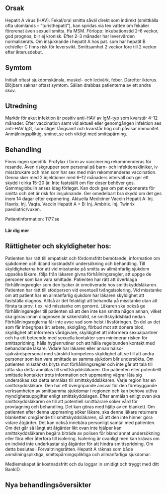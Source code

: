 ## Orsak

Hepatit A virus (HAV). Fekal/oral smitta såväl direkt som indirekt (smittkälla ofta utomlands – ”turisthepatit”), kan spridas via tex vatten om fekalier förorenat även sexuell smitta, ffa MSM.
Förlopp:
Inkubationstid 2–6 veckor, god prognos, blir ej kronisk. Efter 2–3 månader har levervärden normaliserats. Om insjuknande i hepatit A hos pat. som har hepatit B och/eller C finns risk för leversvikt. Smittsamhet 2 veckor före till 2 veckor efter ikterusdebut.

## Symtom

Initialt oftast sjukdomskänsla, muskel- och ledvärk, feber. Därefter ikterus. Blöjbarn saknar oftast symtom. Sällan drabbas patienterna av ett andra skov.

## Utredning

Markör för akut infektion är positiv anti-HAV av IgM-typ som kvarstår 4–12 månader. Efter vaccination samt vid aktuell eller genomgången infektion ses anti-HAV IgG, som stiger långsamt och kvarstår hög och påvisar immunitet. Anmälningspliktig. sminet.se och viktigt med smittspårning.

## Behandling

Finns ingen specifik. Profylax i form av vaccinering rekommenderas för resande. Även riskgrupper som personal på barn- och infektionskliniker, iv missbrukare och män som har sex med män rekommenderas vaccination. Denna sker med 2 injektioner med 6–12 månaders intervall och ger ett skydd i cirka 15–20 år. Inte fastställt om fler doser behöver ges. Gammaglobulin anses idag förlegat. Kan dock ges om pat exponerats för smitta och det är risk för insjuknande. Ger omedelbart bra skydd om det ges inom 14 dagar efter exponering.
Aktuella Mediciner
Vaccin Hepatit A: Inj. Havrix. Inj. Vaqta.
Vaccin Hepatit A + B: Inj. Ambirix. Inj. Twinrix paediatric/vuxen.


Patientinformation: 1177.se

#### Lär dig mer

## Rättigheter och skyldigheter hos:

Patienten har rätt till empatiskt och fördomsfritt bemötande, information om sjukdomen och ibland kostnadsfri undersökning och behandling. Till skyldigheterna hör att vid misstanke på smitta av allmänfarlig sjukdom uppsöka läkare, följa från läkaren givna förhållningsregler, att uppge de personer som kan vara smittade.
Patienten har rätt att överklaga förhållningsregler som den tycker är omotiverade hos smittskyddsläkaren. Patienten har rätt till stödperson vid eventuell tvångsisolering.
Vid misstanke om att patient har en allmänfarlig sjukdom har läkaren skyldighet att fastställa diagnos. Alltså är det felaktigt att behandla på misstanke utan att första ta prov, t.ex. vid misstanke om gonorré. Läkaren ska också ge förhållningsregler till patienten så att den inte kan smitta någon annan, vilket ska göras innan diagnosen är säkerställd, se smittskyddsblad nedan. Förhållningsreglerna får inte avse vad som helst i livsföringen. En del av det som får inbegripas är: arbete, skolgång, förbud mot att donera blod, skyldighet att informera vårdgivare, skyldighet att informera sexualpartner och ha ett beteende med sexuella kontakter som minimerar risken för smittspridning, hålla hygienrutiner och att hålla regelbunden kontakt med behandlande läkare.
Vidare har läkaren eller annan hälso- sjukvårdspersonal med särskild kompetens skyldighet att se till att andra personer som kan vara smittade av samma sjukdom blir undersökta. Om patienten misstänkts bryta mot förhållningsregler och inte går att tala till rätta ska detta anmälas till smittskyddsläkaren. Om patienten eller potentiellt smittade kontakter trots information och uppmaning vägrar låta sig undersökas ska detta anmälas till smittskyddsläkaren.
Varje region har en smittskyddsläkare. Den har ett övergripande ansvar för den förebyggande verksamheten av smittsamma sjukdomar i regionen och kan behöva utöva myndighetsuppgifter enligt smittskyddslagen. Efter anmälan enligt ovan ska smittskyddsläkaren se till att potentiell smittbärare söker vård för provtagning och behandling. Det kan göras med hjälp av en blankett. Om patienten efter denna uppmaning söker läkare, ska denne läkare returnera blanketten omgående till smittskyddsläkaren, så att den inte hinner göra vidare åtgärder. Det kan också innebära personligt samtal med patienten.
Om det går så långt att åtgärder likt ovan inte hjälper kan smittskyddsläkaren begära biträde av polisen för bland annat undersökning eller föra eller återföra till isolering. Isolering är ovanligt men kan krävas om en individ inte underkastar sig åtgärder för att hindra smittspridning. Om detta beslutas i Förvaltningsrätten.
Hepatit A räknas som både anmälningspliktiga, smittspårningspliktiga och allmänfarliga sjukdomar.


Medlemskapet är kostnadsfritt och du loggar in smidigt och tryggt med ditt BankID.

## Nya behandlingsöversikter

